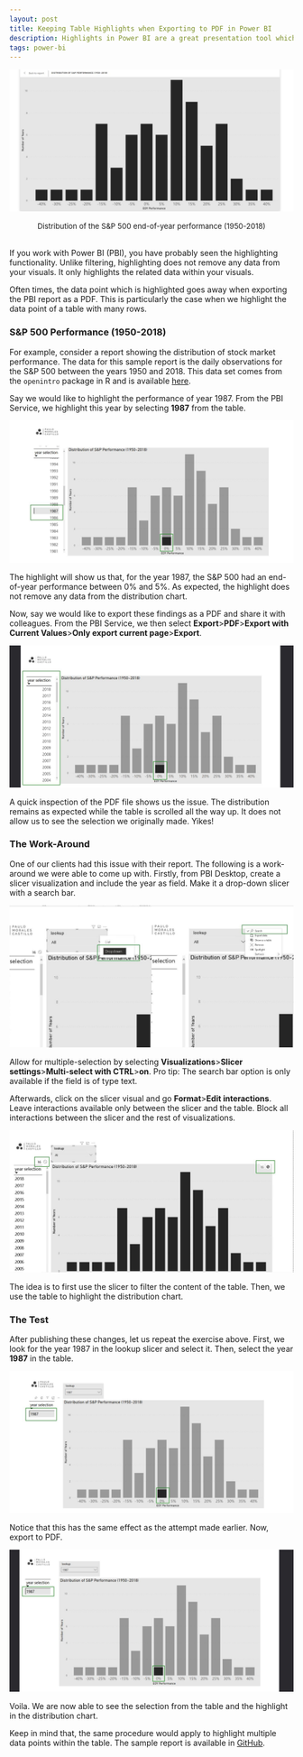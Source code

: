 ```yaml
---
layout: post
title: Keeping Table Highlights when Exporting to PDF in Power BI
description: Highlights in Power BI are a great presentation tool which can unfortunately act oddly when exporting to PDF.
tags: power-bi
---
```


![](/asset/screenshot/2023-01-15-pbi-highlight-pdf-img01.jpg)
<font size="-1"><center><span>Distribution of the S&P 500 end-of-year performance (1950-2018) </span></center></font>
<br>

If you work with Power BI (PBI), you have probably seen the highlighting functionality. Unlike filtering, highlighting does not remove any data from your visuals. It only highlights the related data within your visuals. 

Often times, the data point which is highlighted goes away when exporting the PBI report as a PDF. This is particularly the case when we highlight the data point of a table with many rows. 

### S&P 500 Performance (1950-2018)

For example, consider a report showing the distribution of stock market performance. The data for this sample report is the daily observations for the S&P 500 between the years 1950 and 2018. This data set comes from the `openintro` package in R and is available [here](https://vincentarelbundock.github.io/Rdatasets/articles/data.html).

Say we would like to highlight the performance of year 1987. From the PBI Service, we highlight this year by selecting **1987** from the table. 

![2023-01-15-pbi-highlight-pdf-img02](/asset/screenshot/2023-01-15-pbi-highlight-pdf-img02.jpg)

The highlight will show us that, for the year 1987, the S&P 500 had an end-of-year performance between 0% and 5%. As expected, the highlight does not remove any data from the distribution chart.  

Now, say we would like to export these findings as a PDF and share it with colleagues. From the PBI Service, we then select **Export**>**PDF**>**Export with Current Values**>**Only export current page**>**Export**. 

![2023-01-15-pbi-highlight-pdf-img03](/asset/screenshot/2023-01-15-pbi-highlight-pdf-img03.jpg)


A quick inspection of the PDF file shows us the issue. The distribution remains as expected while the table is scrolled all the way up. It does not allow us to see the selection we originally made. Yikes!

### The Work-Around

One of our clients had this issue with their report. The following is a work-around we were able to come up with. Firstly, from PBI Desktop, create a slicer visualization and include the year as field. Make it a drop-down slicer with a search bar. 

![2023-01-15-pbi-highlight-pdf-img04](/asset/screenshot/2023-01-15-pbi-highlight-pdf-img04.jpg)

Allow for multiple-selection by selecting **Visualizations**>**Slicer settings**>**Multi-select with CTRL**>**on**. Pro tip: The search bar option is only available if the field is of type text.

Afterwards, click on the slicer visual and go **Format**>**Edit interactions**. Leave interactions available only between the slicer and the table. Block all interactions between the slicer and the rest of visualizations.

![2023-01-15-pbi-highlight-pdf-img05](/asset/screenshot/2023-01-15-pbi-highlight-pdf-img05.jpg)

The idea is to first use the slicer to filter the content of the table. Then, we use the table to highlight the distribution chart. 

### The Test

After publishing these changes, let us repeat the exercise above. First, we look for the year 1987 in the lookup slicer and select it. Then, select the year **1987** in the table. 

![2023-01-15-pbi-highlight-pdf-img06](/asset/screenshot/2023-01-15-pbi-highlight-pdf-img06.jpg)

Notice that this has the same effect as the attempt made earlier. Now, export to PDF.

![2023-01-15-pbi-highlight-pdf-img07](/asset/screenshot/2023-01-15-pbi-highlight-pdf-img07.jpg)

Voila. We are now able to see the selection from the table and the highlight in the distribution chart. 

Keep in mind that, the same procedure would apply to highlight multiple data points within the table. The sample report is available in [GitHub](https://github.com/moralescastillo/code_sample/blob/main/pbi_highlight_pdf/distribution_sp_performance_1950_2018.pbix).


